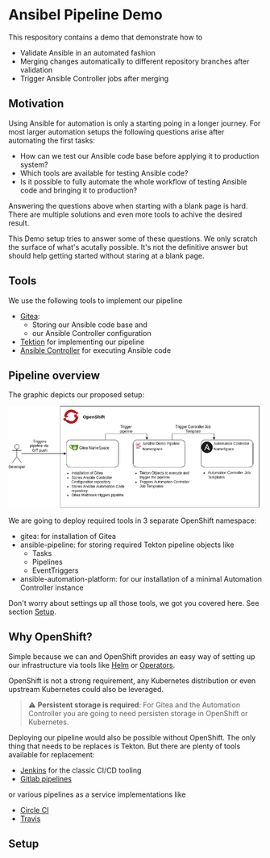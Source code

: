# Ansibel Pipeline Demo

This respository contains a demo that demonstrate how to

- Validate Ansible in an automated fashion
- Merging changes automatically to different repository branches after validation
- Trigger Ansible Controller jobs after merging

## Motivation

Using Ansible for automation is only a starting poing in a longer
journey. For most larger automation setups the following questions
arise after automating the first tasks:

- How can we test our Ansible code base before applying it to
  production system?
- Which tools are available for testing Ansible code?
- Is it possible to fully automate the whole workflow of testing
  Ansible code and bringing it to production?

Answering the questions above when starting with a blank page is
hard. There are multiple solutions and even more tools to achive the
desired result.

This Demo setup tries to answer some of these questions. We only
scratch the surface of what's acutally possible. It's not the
definitive answer but should help getting started without staring at a
blank page.

## Tools

We use the following tools to implement our pipeline

- [Gitea](https://gitea.io/en-us/):
  - Storing our Ansible code base and
  - our Ansible Controller configuration
- [Tektion](https://tekton.dev/) for implementing our pipeline
- [Ansible Controller](https://www.ansible.com/products/controller)
  for executing Ansible code

## Pipeline overview

The graphic depicts our proposed setup:

![Overview](images/overview.drawio.png)

We are going to deploy required tools in 3 separate OpenShift namespace:

- gitea: for installation of Gitea
- ansible-pipeline: for storing required Tekton pipeline objects like
  - Tasks
  - Pipelines
  - EventTriggers
- ansible-automation-platform: for our installation of a minimal
  Automation Controller instance

Don't worry about settings up all those tools, we got you covered
here. See section [Setup](#Setup).

## Why OpenShift?

Simple because we can and OpenShift provides an easy way of setting up
our infrastructure via tools like [Helm](https://helm.io) or
[Operators](https://operatorhub.io/).

OpenShift is not a strong requirement, any Kubernetes distribution or
even upstream Kubernetes could also be leveraged.

> :warning: **Persistent storage is required**: For Gitea and the
> Automation Controller you are going to need persisten storage in
> OpenShift or Kubernetes.

Deploying our pipeline would also be possible without OpenShift. The
only thing that needs to be replaces is Tekton. But there are plenty
of tools available for replacement:

- [Jenkins](https://www.jenkins.io) for the classic CI/CD tooling
- [Gitlab pipelines](https://docs.gitlab.com/ee/ci/pipelines/)

or various pipelines as a service implementations like

- [Circle CI](https://circleci.com/)
- [Travis](https://www.travis-ci.com/)

## Setup
